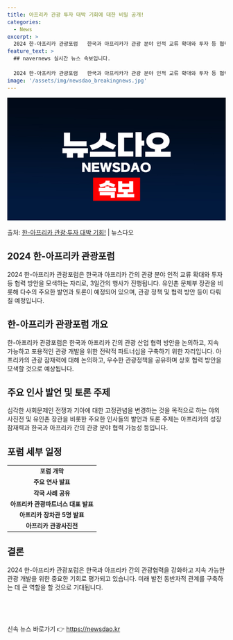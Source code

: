 ```yaml
---
title: 아프리카 관광 투자 대박 기회에 대한 비밀 공개!
categories:
  - News
excerpt: >
  2024 한-아프리카 관광포럼   한국과 아프리카가 관광 분야 인적 교류 확대와 투자 등 협력 방안을 모색합…
feature_text: >
  ## navernews 실시간 뉴스 속보입니다.

  2024 한-아프리카 관광포럼   한국과 아프리카가 관광 분야 인적 교류 확대와 투자 등 협력 방안을 모색합…
image: '/assets/img/newsdao_breakingnews.jpg'
---
```


![뉴스다오 속보](/assets/img/newsdao_breakingnews.jpg)

<p>출처: <a href="https://newsdao.kr/4037" rel="dofollow">한-아프리카 관광·투자 대박 기회!</a> | 뉴스다오</p>

<h2 data-ke-size="size26">2024 한-아프리카 관광포럼</h2>
<p data-ke-size="size16">2024 한-아프리카 관광포럼은 한국과 아프리카 간의 관광 분야 인적 교류 확대와 투자 등 협력 방안을 모색하는 자리로, 3일간의 행사가 진행됩니다. 유인촌 문체부 장관을 비롯해 다수의 주요한 발언과 토론이 예정되어 있으며, 관광 정책 및 협력 방안 등이 다뤄질 예정입니다.</p>

<h2 data-ke-size="size26">한-아프리카 관광포럼 개요</h2>
<p data-ke-size="size16">한-아프리카 관광포럼은 한국과 아프리카 간의 관광 산업 협력 방안을 논의하고, 지속 가능하고 포용적인 관광 개발을 위한 전략적 파트너십을 구축하기 위한 자리입니다. 아프리카의 관광 잠재력에 대해 논의하고, 우수한 관광정책을 공유하며 상호 협력 방안을 모색할 것으로 예상됩니다.</p>

<h2 data-ke-size="size26">주요 인사 발언 및 토론 주제</h2>
<p data-ke-size="size16">심각한 사회문제인 전쟁과 기아에 대한 고정관념을 변경하는 것을 목적으로 하는 야외 사진전 및 유인촌 장관을 비롯한 주요한 인사들의 발언과 토론 주제는 아프리카의 성장 잠재력과 한국과 아프리카 간의 관광 분야 협력 가능성 등입니다.</p>

<h2 data-ke-size="size26">포럼 세부 일정</h2>
<table>
	<tbody>
		<tr>
			<td style="text-align: center; height: 17px;"><b>포럼 개막</b></td>
		</tr>
		<tr>
			<td style="text-align: center; height: 17px;"><b>주요 연사 발표</b></td>
		</tr>
		<tr>
			<td style="text-align: center; height: 17px;"><b>각국 사례 공유</b></td>
		</tr>
		<tr>
			<td style="text-align: center; height: 17px;"><b>아프리카 관광파트너스 대표 발표</b></td>
		</tr>
		<tr>
			<td style="text-align: center; height: 17px;"><b>아프리카 장차관 5명 발표</b></td>
		</tr>
		<tr>
			<td style="text-align: center; height: 17px;"><b>아프리카 관광사진전</b></td>
		</tr>
	</tbody>
</table>

<h2 data-ke-size="size26">결론</h2>
<p data-ke-size="size16">2024 한-아프리카 관광포럼은 한국과 아프리카 간의 관광협력을 강화하고 지속 가능한 관광 개발을 위한 중요한 기회로 평가되고 있습니다. 미래 발전 동반자적 관계를 구축하는 데 큰 역할을 할 것으로 기대됩니다.</p>

<p data-ke-size="size16">&nbsp;</p>
<p data-ke-size="size16">&nbsp;</p> 

신속 뉴스 바로가기 👉 <a href="https://newsdao.kr" rel="dofollow">https://newsdao.kr</a>


